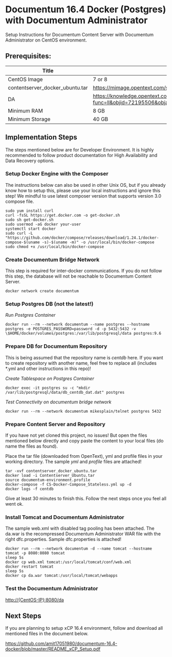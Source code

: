 Documentum 16.4 Docker (Postgres) with Documentum Administrator
===============================================================

Setup Instructions for Documentum Content Server with Documentum Administrator
on CentOS environment.

Prerequisites:
--------------

| Title                           | Description                                                                                                                            |
|---------------------------------|----------------------------------------------------------------------------------------------------------------------------------------|
| CentOS Image                    | 7 or 8                                                                                                                                 |
| contentserver_docker_ubuntu.tar | <https://mimage.opentext.com/support/ecm/secure/software/dell/documentum/documentumcontentserver/16.4/contentserver_docker_ubuntu.tar> |
| DA                     | https://knowledge.opentext.com/knowledge/llisapi.dll?func=ll&objid=72195506&objaction=location&nexturl=%2Fknowledge%2Fllisapi%2Edll%3Ffunc%3Dll%26objId%3D72079524%26objAction%3Dbrowse%26viewType%3D1                                                                                                                                   |
| Minimum RAM                     | 8 GB                                                                                                                                   |
| Minimum Storage                 | 40 GB                                                                                                                                  |

Implementation Steps
--------------------

The steps mentioned below are for Developer Environment. It is highly
recommended to follow product documentation for High Availability and Data
Recovery options.

### Setup Docker Engine with the Composer

The instructions below can also be used in other Unix OS, but if you already
know how to setup this, please use your local instructions and ignore this step!
We mindful to use latest composer version that supports version 3.0 compose
file.

~~~~~~~~~~~~~~~~~~~~~~~~~~~~~~~~~~~~~~~~~~~~~~~~~~~~~~~~~~~~~~~~~~~~~~~~~~~~~~~~
sudo yum install curl
curl -fsSL https://get.docker.com -o get-docker.sh
sudo sh get-docker.sh
sudo usermod -aG docker your-user
systemctl start docker
sudo curl -L "https://github.com/docker/compose/releases/download/1.24.1/docker-compose-$(uname -s)-$(uname -m)" -o /usr/local/bin/docker-compose
sudo chmod +x /usr/local/bin/docker-compose
~~~~~~~~~~~~~~~~~~~~~~~~~~~~~~~~~~~~~~~~~~~~~~~~~~~~~~~~~~~~~~~~~~~~~~~~~~~~~~~~

### Create Documentum Bridge Network

This step is required for inter-docker communications. If you do not follow this
step, the database will not be reachable to Documentum Content Server.

~~~~~~~~~~~~~~~~~~~~~~~~~~~~~~~~~~~~~~~~~~~~~~~~~~~~~~~~~~~~~~~~~~~~~~~~~~~~~~~~
docker network create documentum
~~~~~~~~~~~~~~~~~~~~~~~~~~~~~~~~~~~~~~~~~~~~~~~~~~~~~~~~~~~~~~~~~~~~~~~~~~~~~~~~

### Setup Postgres DB (not the latest!)

*Run Postgres Container*

~~~~~~~~~~~~~~~~~~~~~~~~~~~~~~~~~~~~~~~~~~~~~~~~~~~~~~~~~~~~~~~~~~~~~~~~~~~~~~~~
docker run --rm --network documentum --name postgres --hostname postgres -e POSTGRES_PASSWORD=password -d -p 5432:5432 -v \$HOME/docker/volumes/postgres:/var/lib/postgresql/data postgres:9.6
~~~~~~~~~~~~~~~~~~~~~~~~~~~~~~~~~~~~~~~~~~~~~~~~~~~~~~~~~~~~~~~~~~~~~~~~~~~~~~~~

### Prepare DB for Documentum Repository

This is being assumed that the repository name is *centdb* here. If you want to
create repository with another name, feel free to replace all (includes \*.yml
and other instructions in this repo)!

*Create Tablespace on Postgres Container*

`docker exec -it postgres su -c "mkdir /var/lib/postgresql/data/db_centdb_dat.dat" postgres`

*Test Connectivity on documentum bridge network*

`docker run --rm --network documentum mikesplain/telnet postgres 5432`

### Prepare Content Server and Repository

If you have not yet cloned this project, no issues! But open the files mentioned
below directly and copy paste the content to your local files (do name the files
as found).

Place the tar file (downloaded from OpenText), yml and profile files in your
working directory. The sample *yml* and *profile* files are attached!

~~~~~~~~~~~~~~~~~~~~~~~~~~~~~~~~~~~~~~~~~~~~~~~~~~~~~~~~~~~~~~~~~~~~~~~~~~~~~~~~
tar -xvf contentserver_docker_ubuntu.tar
docker load -i Contentserver_Ubuntu.tar
source documentum-environment.profile
docker-compose -f CS-Docker-Compose_Stateless.yml up -d
docker logs -f centdb
~~~~~~~~~~~~~~~~~~~~~~~~~~~~~~~~~~~~~~~~~~~~~~~~~~~~~~~~~~~~~~~~~~~~~~~~~~~~~~~~

Give at least 30 minutes to finish this. Follow the next steps once you feel all went ok.

### Install Tomcat and Documentum Administrator

The sample web.xml with disabled tag pooling has been attached. The da.war is
the recompressed Documentum Administrator WAR file with the right
dfc.properties. Sample dfc.properties is attached!

~~~~~~~~~~~~~~~~~~~~~~~~~~~~~~~~~~~~~~~~~~~~~~~~~~~~~~~~~~~~~~~~~~~~~~~~~~~~~~~~
docker run --rm --network documentum -d --name tomcat --hostname tomcat -p 8080:8080 tomcat
sleep 5s
docker cp web.xml tomcat:/usr/local/tomcat/conf/web.xml
docker restart tomcat
sleep 5s
docker cp da.war tomcat:/usr/local/tomcat/webapps
~~~~~~~~~~~~~~~~~~~~~~~~~~~~~~~~~~~~~~~~~~~~~~~~~~~~~~~~~~~~~~~~~~~~~~~~~~~~~~~~

### Test the Documentum Administrator
<http://{CentOS-IP}:8080/da>

Next Steps
----------

If you are planning to setup xCP 16.4 environment, follow and download all mentioned files in the document below.

https://github.com/amit17051980/documentum-16.4-docker/blob/master/README_xCP_Setup.pdf
